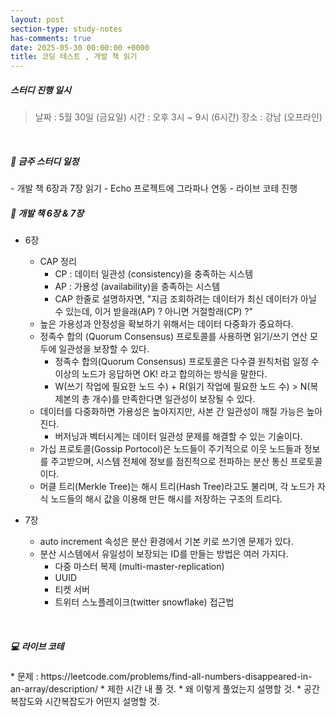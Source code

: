 ```yaml
---
layout: post
section-type: study-notes
has-comments: true
date: 2025-05-30 00:00:00 +0000
title: 코딩 테스트 , 개발 책 읽기
---
```


<h5> 스터디 진행 일시</h5>
<blockquote>날짜 : 5월 30일 (금요일)    
시간 : 오후 3시 ~ 9시 (6시간)   
장소 : 강남 (오프라인)
</blockquote>

<br>

<h5> 🔧 금주 스터디 일정 </h5>
- 개발 책 6장과 7장 읽기 
- Echo 프로젝트에 그라파나 연동 
- 라이브 코테 진행 


<br>

<h5> 📖 개발 책 6장 & 7장  </h5>  

* 6장 
    * CAP 정리 
        * CP : 데이터 일관성 (consistency)을 충족하는 시스템  
        * AP : 가용성 (availability)을 충족하는 시스템  
        * CAP 한줄로 설명하자면, "지금 조회하려는 데이터가 최신 데이터가 아닐 수 있는데, 이거 받을래(AP) ? 아니면 거절할래(CP) ?"
    * 높은 가용성과 안정성을 확보하기 위해서는 데이터 다중화가 중요하다.  
    * 정족수 합의 (Quorum Consensus) 프로토콜를 사용하면 읽기/쓰기 연산 모두에 일관성을 보장할 수 있다.  
        * 정족수 합의(Quorum Consensus) 프로토콜은 다수결 원칙처럼 일정 수 이상의 노드가 응답하면 OK! 라고 합의하는 방식을 말한다.  
        * W(쓰기 작업에 필요한 노드 수) + R(읽기 작업에 필요한 노드 수) > N(복제본의 총 개수)를 만족한다면 일관성이 보장될 수 있다. 
    * 데이터를 다중화하면 가용성은 높아지지만, 사본 간 일관성이 깨질 가능은 높아진다. 
        * 버저닝과 벡터시계는  데이터 일관성 문제를 해결할 수 있는 기술이다.
    * 가십 프로토콜(Gossip Portocol)은 노드들이 주기적으로 이웃 노드들과 정보를 주고받으며, 시스템 전체에 정보를 점진적으로 전파하는 분산 통신 프로토콜이다. 
    * 머클 트리(Merkle Tree)는 해시 트리(Hash Tree)라고도 불리며, 각 노드가 자식 노드들의 해시 값을 이용해 만든 해시를 저장하는 구조의 트리다.   


* 7장
    * auto increment 속성은 분산 환경에서 기본 키로 쓰기엔 문제가 있다.  
    * 분산 시스템에서 유일성이 보장되는 ID를 만들는 방법은 여러 가지다.
        * 다중 마스터 복제 (multi-master-replication)
        * UUID 
        * 티켓 서버
        * 트위터 스노플레이크(twitter snowflake) 접근법 

<br>

<h5> 💻 라이브 코테 </h5>  
* 문제 : https://leetcode.com/problems/find-all-numbers-disappeared-in-an-array/description/
    * 제한 시간 내 풀 것.
    * 왜 이렇게 풀었는지 설명할 것.
    * 공간복잡도와 시간복잡도가 어떤지 설명할 것.   
    
<br>